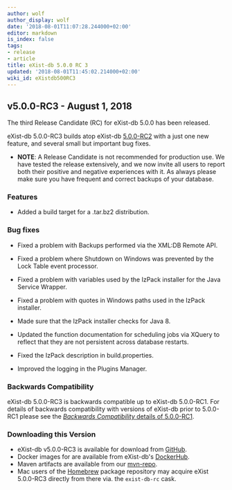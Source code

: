 ```yaml
---
author: wolf
author_display: wolf
date: '2018-08-01T11:07:28.244000+02:00'
editor: markdown
is_index: false
tags:
- release
- article
title: eXist-db 5.0.0 RC 3
updated: '2018-08-01T11:45:02.214000+02:00'
wiki_id: eXistdb500RC3
---
```


## v5.0.0-RC3 - August 1, 2018

The third Release Candidate (RC) for eXist-db 5.0.0 has been released.

eXist-db 5.0.0-RC3 builds atop eXist-db [5.0.0-RC2](http://www.exist-db.org/exist/apps/wiki/blogs/eXist/eXistdb500RC2) with a just one new feature, and several small but important bug fixes.

* **NOTE**: A Release Candidate is not recommended for production use. We have tested the release extensively, and we now invite all users to report both their positive and negative experiences with it. As always please make sure you have frequent and correct backups of your database.


### Features

* Added a build target for a .tar.bz2 distribution.


### Bug fixes

* Fixed a problem with Backups performed via the XML:DB Remote API.

* Fixed a problem where Shutdown on Windows was prevented by the Lock Table event processor.

* Fixed a problem with variables used by the IzPack installer for the Java Service Wrapper.

* Fixed a problem with quotes in Windows paths used in the IzPack installer.

* Made sure that the IzPack installer checks for Java 8.

* Updated the function documentation for scheduling jobs via XQuery to reflect that they are not persistent across database restarts.

* Fixed the IzPack description in build.properties.

* Improved the logging in the Plugins Manager.


### Backwards Compatibility
eXist-db 5.0.0-RC3 is backwards compatible up to eXist-db 5.0.0-RC1. For details of backwards compatibility with versions of eXist-db prior to 5.0.0-RC1 please see the [*Backwards Compatibility* details of 5.0.0-RC1](http://www.exist-db.org/exist/apps/wiki/blogs/eXist/eXistdb500RC1).


### Downloading this Version
* eXist-db v5.0.0-RC3 is available for download from [GitHub](https://github.com/eXist-db/exist/releases/tag/eXist-5.0.0-RC3).
* Docker images for are available from eXist-db's [DockerHub](https://hub.docker.com/r/existdb/existdb/tags/).
* Maven artifacts are available from our [mvn-repo](https://github.com/eXist-db/mvn-repo).
* Mac users of the [Homebrew](http://brew.sh) package repository may acquire eXist 5.0.0-RC3 directly from there via. the `exist-db-rc` cask.
